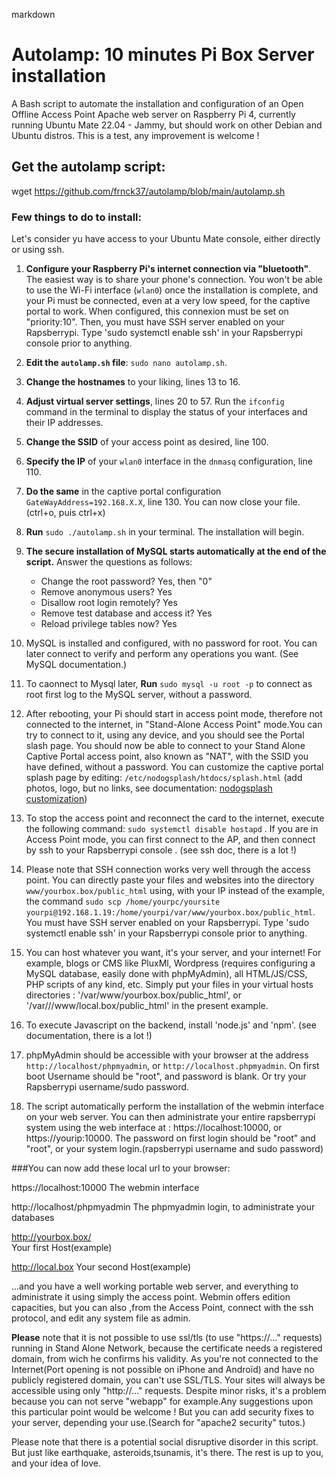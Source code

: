 markdown

# Autolamp: 10 minutes Pi Box Server installation

A Bash script to automate the installation and configuration of an Open Offline Access Point Apache web server on Raspberry Pi 4, currently running Ubuntu Mate 22.04 - Jammy, but should work on other Debian and Ubuntu distros. This is a test, any improvement is welcome !

## Get the autolamp script:

wget https://github.com/frnck37/autolamp/blob/main/autolamp.sh

### Few things to do to install:
Let's consider yu have access to your Ubuntu Mate console, either directly or using ssh.

1. **Configure your Raspberry Pi's internet connection via "bluetooth"**. The easiest way is to share your phone's connection. You won't be able to use the Wi-Fi interface (`wlan0`) once the installation is complete, and your Pi must be connected, even at a very low speed, for the captive portal to work. When configured, this connexion must be set on "priority:10". Then, you must have SSH server enabled on your Rapsberrypi. Type 'sudo systemctl enable ssh' in your Rapsberrypi console prior to anything.

2. **Edit the `autolamp.sh` file**: `sudo nano autolamp.sh`.

3. **Change the hostnames** to your liking, lines 13 to 16.

4. **Adjust virtual server settings**, lines 20 to 57. Run the `ifconfig` command in the terminal to display the status of your interfaces and their IP addresses.

5. **Change the SSID** of your access point as desired, line 100.

6. **Specify the IP** of your `wlan0` interface in the `dnmasq` configuration, line 110.

7. **Do the same** in the captive portal configuration `GateWayAddress=192.168.X.X`, line 130. You can now close your file. (ctrl+o, puis ctrl+x)

8. **Run** `sudo ./autolamp.sh` in your terminal. The installation will begin.

9. **The secure installation of MySQL starts automatically at the end of the script.** Answer the questions as follows:
   - Change the root password? Yes, then "0"
   - Remove anonymous users? Yes
   - Disallow root login remotely? Yes
   - Remove test database and access it? Yes
   - Reload privilege tables now? Yes

10. MySQL is installed and configured, with no password for root. You can later connect to verify and perform any operations you want. (See MySQL documentation.)

11. To caonnect to Mysql later, **Run** `sudo mysql -u root -p` to connect as root first log to the MySQL server, without a password.

12. After rebooting, your Pi should start in access point mode, therefore not connected to the internet, in "Stand-Alone Access Point" mode.You can try to connect to it, using any device, and you should see the Portal slash page. You should now be able to connect to your Stand Alone Captive Portal access point, also known as "NAT", with the SSID you have defined, without a password. 
    You can customize the captive portal splash page by editing: `/etc/nodogsplash/htdocs/splash.html` (add photos, logo, but no links, see documentation: [nodogsplash customization](https://nodogsplashdocs.readthedocs.io/en/stable/customize.html))

13. To stop the access point and reconnect the card to the internet, execute the following command: `sudo systemctl disable hostapd` . If you are in Access Point mode, you can first connect to the AP, and then connect by ssh to your Rapsberrypi console . (see ssh doc, there is a lot !)

14. Please note that SSH connection works very well through the access point. You can directly paste your files and websites into the directory `www/yourbox.box/public_html` using, with your IP instead of the example, the command `sudo scp /home/yourpc/yoursite yourpi@192.168.1.19:/home/yourpi/var/www/yourbox.box/public_html`. You must have SSH server enabled on your Rapsberrypi. Type 'sudo systemctl enable ssh' in your Rapsberrypi console prior to anything.

15. You can host whatever you want, it's your server, and your internet! For example, blogs or CMS like PluxMl, Wordpress (requires configuring a MySQL database, easily done with phpMyAdmin), all HTML/JS/CSS, PHP scripts of any kind, etc. Simply put your files in your virtual hosts directories : '/var/www/yourbox.box/public_html', or '/var///www/local.box/public_html' in the present example.

16. To execute Javascript on the backend, install 'node.js' and 'npm'. (see documentation, there is a lot !)

17. phpMyAdmin should be accessible with your browser at the address `http://localhost/phpmyadmin`, or `http://localhost.phpmyadmin`. On first boot Username should be "root", and password is blank. Or try your Rapsberrypi username/sudo password.

18. The script automatically perform the installation of the webmin interface on your web server. You can then administrate  your entire rapsberrypi system using the web interface at : https://localhost:10000, or https://yourip:10000. The password on first login should be "root" and "root", or your system login.(rapsberrypi username and sudo password)

###You can now add these local url to your browser:

https://localhost:10000 
The webmin interface

http://localhost/phpmyadmin
The phpmyadmin login, to administrate your databases

http://yourbox.box/  
Your first Host(example)

http://local.box 
Your second Host(example)

...and you have a well working portable web server, and everything to administrate it using simply the access point.
Webmin offers edition capacities, but you can also ,from the Access Point, connect with the ssh protocol, and edit any system file as admin.

**Please** note that it is not possible to use ssl/tls (to use "https://..." requests) running in Stand Alone Network, because the certificate needs a registered domain, from wich he confirms his validity. As you're not connected to the Internet(Port opening is not possible on iPhone and Androïd)  and have no publicly registered domain, you can't use SSL/TLS.
Your sites will always be accessible using only "http://..." requests. Despite minor risks, it's a problem because you can not serve "webapp" for example.Any suggestions upon this particular point would be welcome ! But you can add security fixes to your server, depending  your use.(Search for "apache2 security" tutos.)

Please note that there is a potential social disruptive disorder in this script. But just like earthquake, asteroids,tsunamis, it's there. The rest is up to you, and your idea of love.


